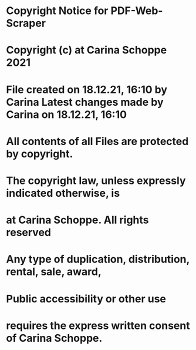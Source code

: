 #  Copyright Notice for PDF-Web-Scraper
#  Copyright (c) at Carina Schoppe 2021
#  File created on 18.12.21, 16:10 by Carina Latest changes made by Carina on 18.12.21, 16:10
#  All contents of all Files are protected by copyright.
#  The copyright law, unless expressly indicated otherwise, is
#  at Carina Schoppe. All rights reserved
#  Any type of duplication, distribution, rental, sale, award,
#  Public accessibility or other use
#  requires the express written consent of Carina Schoppe.
